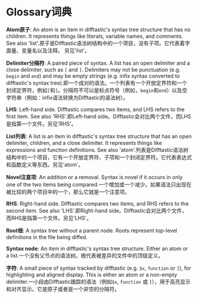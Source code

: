 # Glossary词典

**Atom原子**: An atom is an item in difftastic's syntax tree structure
that has no children. It represents things like literals, variable
names, and comments. See also 'list'.原子是Difftastic语法树结构中的一个项目，没有子项。它代表着字面量、变量名以及注释。 另见'list'。

**Delimiter分隔符**: A paired piece of syntax. A list has an open delimiter
and a close delimiter, such as `[` and `]`. Delimiters may not be
punctuation (e.g. `begin` and `end`) and may be empty strings (e.g. infix
syntax converted to difftastic's syntax tree).即一个成对的语法。一个列表有一个开放定界符和一个封闭定界符，例如`[`和`]`。分隔符不可以是标点符号（例如，`begin`和`end`）以及空字符串（例如：infix语法转换为Difftastic的语法树）。

**LHS**: Left-hand side. Difftastic compares two items, and LHS refers
to the first item. See also 'RHS'.即Left-hand side。Difftastic会对比两个文件，而LHS是指第一个文件。另见'RHS'。

**List列表**: A list is an item in difftastic's syntax tree structure that
has an open delimiter, children, and a close delimiter. It represents
things like expressions and function definitions. See also 'atom'.列表是Difftastic语法树结构中的一个项目，它有一个开放定界符、子项和一个封闭定界符。它代表表达式和函数定义等东西。另见'atom'。

**Novel注意项**: An addition or a removal. Syntax is novel if it occurs
in only one of the two items being compared.一个增加或一个减少。如果语法只出现在被比较的两个项目中的一个，那么它就是一个注意项。

**RHS**: Right-hand side. Difftastic compares two items, and RHS
refers to the second item. See also 'LHS'.即Right-hand side。Difftastic会对比两个文件，而RHS是指第一个文件。另见'LHS'。

**Root根**: A syntax tree without a parent node. Roots represent
top-level definitions in the file being diffed.

**Syntax node**: An item in difftastic's syntax tree structure. Either
an atom or a list.一个没有父节点的语法树。根代表被差异的文件中的顶级定义。

**字符**: A small piece of syntax tracked by difftastic (e.g. `$x`,
`function` or `]`), for highlighting and aligned display. This is
either an atom or a non-empty delimiter.一小段由Difftastic跟踪的语法（例如`$x`,
`function` 或 `]`），用于高亮显示和对齐显示。它是原子或者是一个非空的分隔符。
